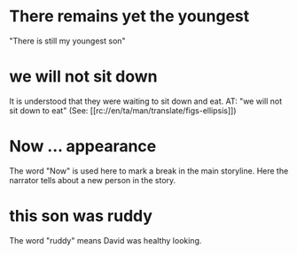 # There remains yet the youngest

"There is still my youngest son"

# we will not sit down

It is understood that they were waiting to sit down and eat. AT: "we will not sit down to eat" (See: [[rc://en/ta/man/translate/figs-ellipsis]])

# Now ... appearance

The word "Now" is used here to mark a break in the main storyline. Here the narrator tells about a new person in the story.

# this son was ruddy

The word "ruddy" means David was healthy looking.